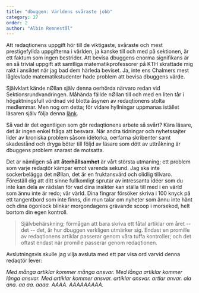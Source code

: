 ```yaml
---
title: "dbuggen: Världens svåraste jobb"
category: 27
order: 2
author: "Albin Remnestål"
---
```


Att redaqtionens uppgift hör till de viktigaste, svåraste och mest prestigefyllda uppgifterna i världen, ja kanske till och med på sektionen, är ett faktum som ingen bestrider. Att bevisa dbuggens enorma signifikans är en så trivial uppgift att samtliga matematikprofessorer på KTH skrattade mig rakt i ansiktet när jag bad dem härleda beviset. Ja, inte ens Chalmers mest låglevlade matematikstudenter hade problem att bevisa dbuggens värde.

Självklart kände nØllan själv denna oerhörda närvaro redan vid Sektionsrundvandringen. Måhända fällde nØllan till och med en liten tår i högaktningsfull vördnad vid blotta åsynen av redaqtionens stolta medlemmar. Men nog om detta; för vidare hyllningar uppmanas istället läsaren själv följa denna [länk](https://bit.ly/2ODiynu).

Så vad är det egentligen som gör redaqtionens arbete så svårt? Kära läsare, det är ingen enkel fråga att besvara. När andra tidningar och nyhetssajter lider av kroniska problem såsom idétorka, oerfarna skribenter samt skadestånd och dryga böter till följd av läsare som dött av uttråkning är dbuggens problem snarast de motsatta.

Det är nämligen så att **återhållsamhet** är vårt största utmaning; ett problem som varje redaqtör kämpar emot varenda sekund. Jag ska inte sockerbelägga det nØllan, det är en fruktansvärd och olidlig tillvaro. Föreställ dig att ditt sinne fullkomligt sprutar av intressanta idéer som du inte kan dela av rädslan för vad dina insikter kan ställa till med i en värld som ännu inte är redo; vår värld. Dina fingrar försöker skriva i 100 knyck på ett tangentbord som inte finns, din mun talar om nyheter som ännu inte hänt och dina ögonlock blinkar morgondagens grävande scoop i morsekod, helt bortom din egen kontroll.

> Självbehärskning; förmågan att bara skriva ett fåtal artiklar om året -- det -- det, är hur dbuggen verkligen utmärker sig. Endast en promille av redaqtionens artiklar passerar genom våra tuffa kontroller; och det oftast endast när promille passerar genom redaqtionen.

Avslutningsvis skulle jag vilja avsluta med ett par visa ord varvid denna redaqtör lever:

_Med många artiklar kommer många ansvar. Med långa artiklar kommer långa ansvar. Med artiklar kommer ansvar. artiklar ansvar. artlar anvar. ala ana. aa aa. aaaa. AAAA. AAAAAAAAA._